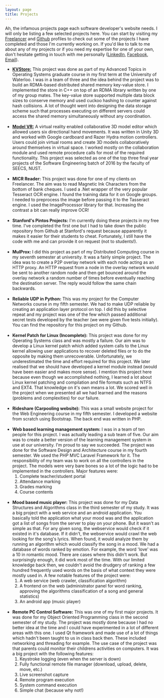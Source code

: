 ```yaml
---
layout: page
title: Projects
---
```

Ah, the infamous projects page each software developer's website needs. I will only be listing a few selected projects here. You can start by visiting my [Freelancer](https://www.freelancer.com/u/livingincode.html) and [Github](https://github.com/shahidkhaliq) profiles to check out some of the projects I have completed and those I'm currently working on. If you'd like to talk to me about any of my projects or if you need my expertise for one of your own, don't hesitate getting in touch with me personally ([LinkedIn](https://www.linkedin.com/in/shahidkhaliq), [Facebook](https://www.facebook.com/shahidkhaliq13), [Email](mailto:s3khaliq@uwaterloo.ca?Subject=Hi%20Shahid!)).

<ul>
	<li>
		<a href="/public/kvstore.pdf" target="_blank"><b>KVStore:</b></a> This project was done as part of my Advanced Topics in Operating Systems graduate course in my first term at the University of Waterloo. I was in a team of three and the idea behind the project was to build an RDMA-based distributed shared memory key-value store. I implemented the store in C++ on top of an RDMA library written by one of my group mates. The key-value store supported multiple data block sizes to conserve memory and used cuckoo hashing to counter against hash collisions. A lot of thought went into designing the data storage scheme such that processes executing on different servers could access the shared memory simultaneously without any coordination.
	</li>
	<br/>
	<li>
		<a href="https://youtu.be/RSlZ23rdSfk" target="_blank"><b>Model VR:</b></a> A virtual reality enabled collaborative 3D model editor which allowed users six directional hand movements. It was written in Unity 3D and worked with Google cardboard and Razer Hydra motion controllers. Users could join virtual rooms and create 3D models collaboratively around themselves in virtual space. I worked mostly on the collaboration module and used remote procedure calls for most of the required functionality. This project was selected as one of the top three final year projects of the Software Engineering batch of 2016 by the faculty of SEECS, NUST.
	</li>
	<br/>
	<li>
		<b>MICR Reader:</b> This project was done for one of my clients on Freelancer. The aim was to read Magnetic Ink Characters from the bottom of bank cheques. I used a .Net wrapper of the very popular Tesseract OCR engine. I found the training data for it on Google groups. I needed to preprocess the image before passing it to the Tasseract engine. I used the ImageProcessor library for that. Increasing the contrast a bit can really improve OCR!
	</li>
	<br/>
	<li>
		<b>Stanford's Pintos Projects:</b> I'm currently doing these projects in my free time. I've completed the first one but I had to take down the public repository from Github at Stanford's request because apparently it makes it easier for their students to cheat. Fortunately, I still have the code with me and can provide it on request (not to students!).
	</li>	
	<br/>
	<li>
		<b>MulProx: </b> I did this project as part of my Distributed Computing course in my seventh semester at university. It was a fairly simple project. The idea was to create a P2P overlay network with each
		node acting as an HTTP proxy. An HTTP request from a node in the overlay network would be sent to another random node and then get bounced around the overlay network a random number of times before eventually reaching the destination server. The reply would follow the same chain backwards.
	</li>
	<br/>
	<li>
		<b>Reliable UDP in Python:</b> This was my project for the Computer Networks course in my fifth semester. We had to make UDP reliable by creating an application layer protocol on top. I did this by selective repeat and my project was one of the few which passed additional secret tests developed by the teacher (we were given five tests initially). You can find the repository for this project on my Github.
	</li>
	<br/>
	<li>
		<b>Kernel Patch for Linux (Incomplete):</b> This project was done for my Operating Systems class and was mostly a failure. Our aim was to develop a Linux kernel patch which added system calls to the Linux kernel allowing user applications to recover deleted files or to do the opposite by making them unrecoverable. Unfortunately, we underestimated the time and effort required for this project. We later realised that we should have developed a kernel module instead (would have been easier and makes more sense). I mention this project here because even though we accomplished nothing, I learned a lot about Linux kernel patching and compilation and file formats such as NTFS and EXT4. That knowledge on it's own means a lot. We scored well in the project when we presented all we had learned and the reasons (problems and complexities) for our failure.
	</li>
	<br/>
	<li>
		<b>Rideshare (Carpooling website):</b> This was a small website project for the Web Engineering course in my fifth semester. I developed a website from scratch using Bootstrap. The back end was written in PHP.
	</li>
	<br/>
	<li>
		<b>Web based learning management system:</b> I was in a team of ten people for this project. I was actually leading a sub team of five. Our aim was to create a better version of the learning management system in use at our university. I'm proud to say we succeeded. The project was done for the Software Design and Architecture course in my fourth semester. We used the PHP MVC Laravel Framework for it. The responsibility of my team was to work on all the controllers in the project. The models were very bare bones so a lot of the logic had to be implemented in the controllers. Major features were:
		<ol>
			<li>Complete teacher/student portal</li>
			<li>Attendance marking</li>
			<li>Grades marking</li>
			<li>Course contents</li>
		</ol>
	</li>
	<br/>
	<li>
		<b>Mood based music player:</b> This project was done for my Data Structures and Algorithms class in the third semester of my study. It was a big project with a web service and an android
		application. You basically told the application what your mood was and the application got a list of songs from the server to play on your phone. But it wasn't as simple as that. For any given song,
		the webservice would check if it existed in it's database. If it didn't, the webservice would crawl the web looking for the song's lyrics. When found, it would analyze them by running an algorithm which would classify the song in a mood. We had a database of words ranked by emotion. For example, the word 'love' was a 10 in romantic mood. There are cases where this didn't work. But surprisingly enough, it did work most of the time. With our limited knowledge back then, we couldn't avoid the drudgery of ranking a few hundred frequently used words on the basis of what context they were mostly used in. A few notable features of the project were:
		<ol>
			<li>A web service (web crawler, classification algorithm)</li>
			<li>A frontend on the web (administrator panel for word ranking, approving the algorithms classification of a song and general statistics)</li>
			<li>An android app (music player)</li>
		</ol>
	</li>
	<br/>
	<li>
		<b>Remote PC Control Software:</b> This was one of my first major projects. It was done for my Object Oriented Programming class in the second semester of my study. 
		The project was mostly done because I had no better idea at the time and I could have experimented in a lot of different areas with this one. I used Qt framework and 
		made use of a lot of things which hadn't been taught to us in class back then. These included networking and threading for example. The use case of the project was that parents
		could monitor their childrens activities on computers. It was a big project with the following features:
		<ol>
			<li>Keystroke logging (even when the server is down)</li>
			<li>Fully functional remote file manager (download, upload, delete, move, etc.)</li>
			<li>Live screenshot capture</li>
			<li>Remote program execution</li>
			<li>System command execution</li>
			<li>Simple chat (because why not!)</li>
		</ol>
	</li>
</ul>
